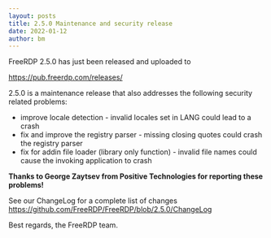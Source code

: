 ```yaml
---
layout: posts
title: 2.5.0 Maintenance and security release
date: 2022-01-12
author: bm
---
```


FreeRDP 2.5.0 has just been released and uploaded to

https://pub.freerdp.com/releases/

2.5.0 is a maintenance release that also addresses the following
security related problems:

* improve locale detection - invalid locales set in LANG could lead to a crash
* fix and improve the registry parser - missing closing quotes could crash the registry parser
* fix for addin file loader (library only function) - invalid file names could cause the invoking
  application to crash


**Thanks to George Zaytsev from Positive Technologies for reporting these problems!**

See our ChangeLog for a complete list of changes https://github.com/FreeRDP/FreeRDP/blob/2.5.0/ChangeLog


Best regards,
the FreeRDP team.
